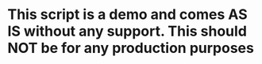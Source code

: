 # This script is a demo and comes AS IS without any support. This should NOT be for any production purposes
